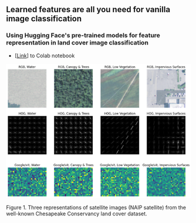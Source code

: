 ## Learned features are all you need for vanilla image classification

### Using Hugging Face's pre-trained models for feature representation in land cover image classification
 
* [[Link](bit.ly/3O0QkD7)] to Colab notebook

<p align="center">
  <img src="https://github.com/daniel-furman/CV-feature-eng-experiments/blob/master/report_pictures/intro_examples_2.png?raw=true">
</p>

Figure 1. Three representations of satellite images (NAIP satellite) from the well-known Chesapeake Conservancy land cover dataset.
